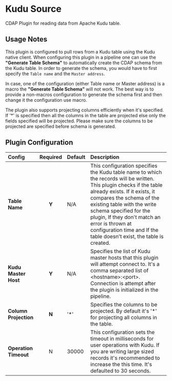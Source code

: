 Kudu Source
==========

CDAP Plugin for reading data from Apache Kudu table.


Usage Notes
-----------

This plugin is configured to pull rows from a Kudu table using the Kudu native client. When configuring this plugin in a pipeline one can use the **"Generate Table Schema"** to automatically create the CDAP schema from the Kudu table. In order to generate the schema, you would have to first specify the ```Table name``` and the ```Master address```.

In case, one of the configuration (either Table name or Master address) is a macro the **"Generate Table Schema"** will not work. The best way is to provide a non-macros configuration to generate the schema first and then change it the configuration use macro.

The plugin also supports projecting columns efficiently when it's specified. If '\*' is specified then all the columns in the table are projected else only the fields specified will be projected. Please make sure the columns to be projected are specified before schema is generated.

Plugin Configuration
---------------------

| Config | Required | Default | Description |
| :------------ | :------: | :----- | :---------- |
| **Table Name** | **Y** | N/A | This configuration specifies the Kudu table name to which the records will be written. This plugin checks if the table already exists. If it exists, it compares the schema of the existing table with the write schema specified for the plugin, If they don't match an error is thrown at configuration time and If the table doesn't exist, the table is created.|
| **Kudu Master Host** | **Y** | N/A | Specifies the list of Kudu master hosts that this plugin will attempt connect to. It's a comma separated list of &lt;hostname&gt;:&lt;port&gt;. Connection is attempt after the plugin is initialized in the pipeline.  |
| **Column Projection** | **N** | '*' | Specifies the columns to be projected. By default it's '*' for projecting all columns in the table.
| **Operation Timeout** | N | 30000 | This configuration sets the timeout in milliseconds for user operations with Kudu. If you are writing large sized records it's recommended to increase the this time. It's defaulted to 30 seconds. |
